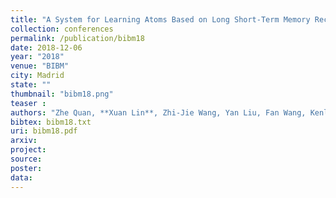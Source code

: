 ```yaml
---
title: "A System for Learning Atoms Based on Long Short-Term Memory Recurrent Neural Networks"
collection: conferences
permalink: /publication/bibm18
date: 2018-12-06
year: "2018"
venue: "BIBM"
city: Madrid
state: ""
thumbnail: "bibm18.png"
teaser : 
authors: "Zhe Quan, **Xuan Lin**, Zhi-Jie Wang, Yan Liu, Fan Wang, Kenli Li"
bibtex: bibm18.txt
uri: bibm18.pdf
arxiv: 
project: 
source:
poster: 
data:
---
```

